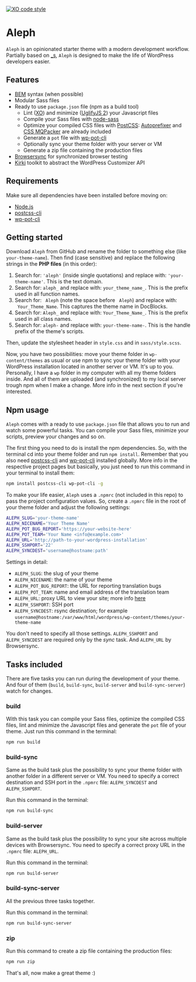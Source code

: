 [![XO code style](https://img.shields.io/badge/code_style-XO-5ed9c7.svg)](https://github.com/sindresorhus/xo)

# Aleph

`Aleph` is an opinionated starter theme with a modern development workflow. Partially based on [_s](https://github.com/Automattic/_s), `Aleph` is designed to make the life of WordPress developers easier.

## Features

* [BEM](http://getbem.com/) syntax (when possible)
* Modular Sass files
* Ready to use `package.json` file (npm as a build tool)
	* Lint ([XO](https://github.com/sindresorhus/xo)) and minimize ([UglifyJS 2](https://github.com/mishoo/UglifyJS2)) your Javascript files
	* Compile your Sass files with [node-sass](https://github.com/sass/node-sass)
	* Optimize your compiled CSS files with [PostCSS](http://postcss.org/): [Autoprefixer](https://github.com/postcss/autoprefixer) and [CSS MQPacker](https://github.com/hail2u/node-css-mqpacker) are already included
	* Generate a `pot` file with [wp-pot-cli](https://github.com/rasmusbe/wp-pot-cli)
	* Optionally sync your theme folder with your server or VM
	* Generate a zip file containing the production files
* [Browsersync](https://browsersync.io/) for synchronized browser testing
* [Kirki](https://aristath.github.io/kirki/) toolkit to abstract the WordPress Customizer API

## Requirements

Make sure all dependencies have been installed before moving on:

* [Node.js](http://nodejs.org/)
* [postcss-cli](https://github.com/postcss/postcss-cli)
* [wp-pot-cli](https://github.com/rasmusbe/wp-pot-cli)

## Getting started

Download `Aleph` from GitHub and rename the folder to something else (like `your-theme-name`). Then find (case sensitive) and replace the following strings in the **PHP files** (in this order):

1. Search for: `'aleph'` (inside single quotations) and replace with: `'your-theme-name'`. This is the text domain.
2. Search for: `aleph_` and replace with: `your_theme_name_`. This is the prefix used in all function names.
3. Search for: <code>&nbsp;Aleph</code> (note the space before <code>&nbsp;Aleph</code>) and replace with: <code>&nbsp;Your_Theme_Name</code>. This captures the theme name in DocBlocks.
4. Search for: `Aleph_` and replace with: `Your_Theme_Name_`. This is the prefix used in all class names.
5. Search for: `aleph-` and replace with: `your-theme-name-`. This is the handle prefix of the theme's scripts.

Then, update the stylesheet header in `style.css` and in `sass/style.scss`.

Now, you have two possibilities: move your theme folder in `wp-content/themes` as usual or use npm to sync your theme folder with your WordPress installation located in another server or VM. It's up to you. Personally, I have a `wp` folder in my computer with all my theme folders inside. And all of them are uploaded (and synchronized) to my local server trough npm when I make a change. More info in the next section if you're interested.

## Npm usage

`Aleph` comes with a ready to use `package.json` file that allows you to run and watch some powerful tasks. You can compile your Sass files, minimize your scripts, preview your changes and so on.

The first thing you need to do is install the npm dependencies. So, with the terminal cd into your theme folder and run `npm install`. Remember that you also need [postcss-cli](https://github.com/postcss/postcss-cli) and [wp-pot-cli](https://github.com/rasmusbe/wp-pot-cli) installed globally. More info in the respective project pages but basically, you just need to run this command in your terminal to install them:

```bash
npm install postcss-cli wp-pot-cli -g
```

To make your life easier, `Aleph` uses a `.npmrc` (not included in this repo) to pass the project configuration values. So, create a `.npmrc` file in the root of your theme folder and adjust the following settings:

```bash
ALEPH_SLUG='your-theme-name'
ALEPH_NICENAME='Your Theme Name'
ALEPH_POT_BUG_REPORT='https://your-website-here'
ALEPH_POT_TEAM='Your Name <info@example.com>'
ALEPH_URL='http://path-to-your-wordpress-installation'
ALEPH_SSHPORT='22'
ALEPH_SYNCDEST='username@hostname:path'
```

Settings in detail:

* `ALEPH_SLUG`: the slug of your theme
* `ALEPH_NICENAME`: the name of your theme
* `ALEPH_POT_BUG_REPORT`: the URL for reporting translation bugs
* `ALEPH_POT_TEAM`: name and email address of the translation team
* `ALEPH_URL`: proxy URL to view your site; more info [here](https://browsersync.io/docs/options#option-proxy)
* `ALEPH_SSHPORT`: SSH port
* `ALEPH_SYNCDEST`: rsync destination; for example `username@hostname:/var/www/html/wordpress/wp-content/themes/your-theme-name`

You don't need to specify all those settings. `ALEPH_SSHPORT` and `ALEPH_SYNCDEST` are required only by the *sync* task. And `ALEPH_URL` by Browsersync.

## Tasks included

There are five tasks you can run during the development of your theme. And four of them (`build`, `build-sync`, `build-server` and `build-sync-server`) watch for changes.

### build

With this task you can compile your Sass files, optimize the compiled CSS files, lint and minimize the Javascript files and generate the `pot` file of your theme. Just run this command in the terminal:

```bash
npm run build
```

### build-sync

Same as the build task plus the possibility to sync your theme folder with another folder in a different server or VM. You need to specify a correct destination and SSH port in the `.npmrc` file: `ALEPH_SYNCDEST` and `ALEPH_SSHPORT`.

Run this command in the terminal:

```bash
npm run build-sync
```

### build-server

Same as the build task plus the possibility to sync your site across multiple devices with Browsersync. You need to specify a correct proxy URL in the `.npmrc` file: `ALEPH_URL`.

Run this command in the terminal:

```bash
npm run build-server
```

### build-sync-server

All the previous three tasks together.

Run this command in the terminal:

```bash
npm run build-sync-server
```

### zip

Run this command to create a zip file containing the production files:

```bash
npm run zip
```

That's all, now make a great theme :)
